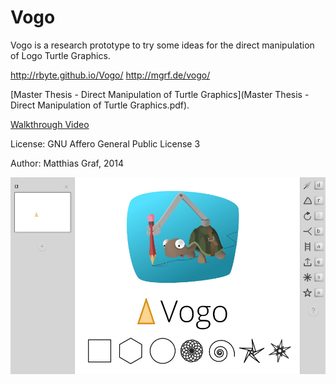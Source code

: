 Vogo
====

Vogo is a research prototype to try some ideas for the direct manipulation of Logo Turtle Graphics.

http://rbyte.github.io/Vogo/
http://mgrf.de/vogo/

[Master Thesis - Direct Manipulation of Turtle Graphics](Master Thesis - Direct Manipulation of Turtle Graphics.pdf).

[Walkthrough Video](https://vimeo.com/113843398)

License: GNU Affero General Public License 3

Author: Matthias Graf, 2014

![Poster](images/intro_vogo_poster_2.jpg)
